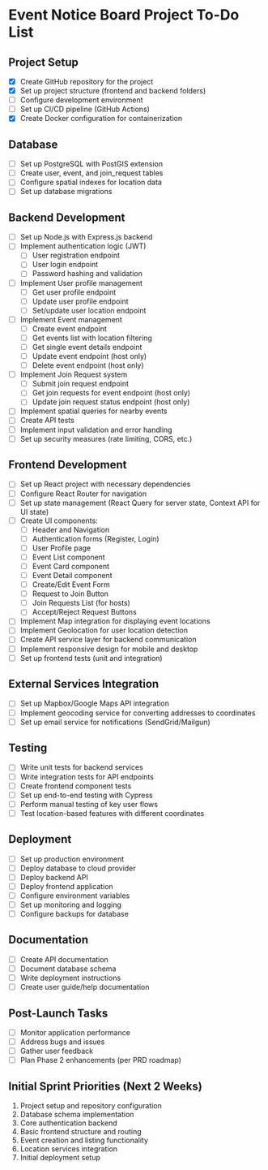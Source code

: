 # Event Notice Board Project To-Do List

## Project Setup
- [x] Create GitHub repository for the project
- [x] Set up project structure (frontend and backend folders)
- [ ] Configure development environment
- [ ] Set up CI/CD pipeline (GitHub Actions)
- [x] Create Docker configuration for containerization

## Database
- [ ] Set up PostgreSQL with PostGIS extension
- [ ] Create user, event, and join_request tables
- [ ] Configure spatial indexes for location data
- [ ] Set up database migrations

## Backend Development
- [ ] Set up Node.js with Express.js backend
- [ ] Implement authentication logic (JWT)
  - [ ] User registration endpoint
  - [ ] User login endpoint
  - [ ] Password hashing and validation
- [ ] Implement User profile management
  - [ ] Get user profile endpoint
  - [ ] Update user profile endpoint
  - [ ] Set/update user location endpoint
- [ ] Implement Event management
  - [ ] Create event endpoint
  - [ ] Get events list with location filtering
  - [ ] Get single event details endpoint
  - [ ] Update event endpoint (host only)
  - [ ] Delete event endpoint (host only)
- [ ] Implement Join Request system
  - [ ] Submit join request endpoint
  - [ ] Get join requests for event endpoint (host only)
  - [ ] Update join request status endpoint (host only)
- [ ] Implement spatial queries for nearby events
- [ ] Create API tests
- [ ] Implement input validation and error handling
- [ ] Set up security measures (rate limiting, CORS, etc.)

## Frontend Development
- [ ] Set up React project with necessary dependencies
- [ ] Configure React Router for navigation
- [ ] Set up state management (React Query for server state, Context API for UI state)
- [ ] Create UI components:
  - [ ] Header and Navigation
  - [ ] Authentication forms (Register, Login)
  - [ ] User Profile page
  - [ ] Event List component
  - [ ] Event Card component
  - [ ] Event Detail component
  - [ ] Create/Edit Event Form
  - [ ] Request to Join Button
  - [ ] Join Requests List (for hosts)
  - [ ] Accept/Reject Request Buttons
- [ ] Implement Map integration for displaying event locations
- [ ] Implement Geolocation for user location detection
- [ ] Create API service layer for backend communication
- [ ] Implement responsive design for mobile and desktop
- [ ] Set up frontend tests (unit and integration)

## External Services Integration
- [ ] Set up Mapbox/Google Maps API integration
- [ ] Implement geocoding service for converting addresses to coordinates
- [ ] Set up email service for notifications (SendGrid/Mailgun)

## Testing
- [ ] Write unit tests for backend services
- [ ] Write integration tests for API endpoints
- [ ] Create frontend component tests
- [ ] Set up end-to-end testing with Cypress
- [ ] Perform manual testing of key user flows
- [ ] Test location-based features with different coordinates

## Deployment
- [ ] Set up production environment
- [ ] Deploy database to cloud provider
- [ ] Deploy backend API
- [ ] Deploy frontend application
- [ ] Configure environment variables
- [ ] Set up monitoring and logging
- [ ] Configure backups for database

## Documentation
- [ ] Create API documentation
- [ ] Document database schema
- [ ] Write deployment instructions
- [ ] Create user guide/help documentation

## Post-Launch Tasks
- [ ] Monitor application performance
- [ ] Address bugs and issues
- [ ] Gather user feedback
- [ ] Plan Phase 2 enhancements (per PRD roadmap)

## Initial Sprint Priorities (Next 2 Weeks)
1. Project setup and repository configuration
2. Database schema implementation
3. Core authentication backend
4. Basic frontend structure and routing
5. Event creation and listing functionality
6. Location services integration
7. Initial deployment setup